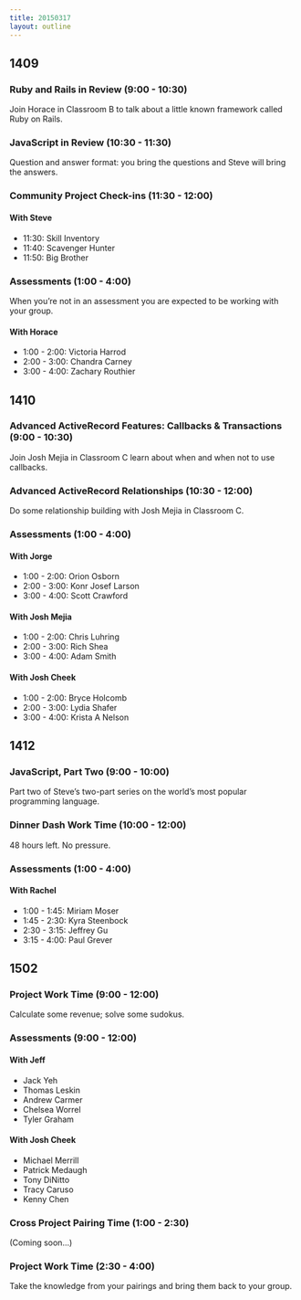 ```yaml
---
title: 20150317
layout: outline
---
```


## 1409

### Ruby and Rails in Review (9:00 - 10:30)

Join Horace in Classroom B to talk about a little known framework called Ruby on Rails.

### JavaScript in Review (10:30 - 11:30)

Question and answer format: you bring the questions and Steve will bring the answers.

### Community Project Check-ins (11:30 - 12:00)

#### With Steve

* 11:30: Skill Inventory
* 11:40: Scavenger Hunter
* 11:50: Big Brother

### Assessments (1:00 - 4:00)

When you’re not in an assessment you are expected to be working with your group.

#### With Horace

* 1:00 - 2:00: Victoria Harrod
* 2:00 - 3:00: Chandra Carney
* 3:00 - 4:00: Zachary Routhier

## 1410

### Advanced ActiveRecord Features: Callbacks & Transactions (9:00 - 10:30)

Join Josh Mejia in Classroom C learn about when and when not to use callbacks.

### Advanced ActiveRecord Relationships (10:30 - 12:00)

Do some relationship building with Josh Mejia in Classroom C.

### Assessments (1:00 - 4:00)

#### With Jorge

* 1:00 - 2:00: Orion Osborn
* 2:00 - 3:00: Konr Josef Larson
* 3:00 - 4:00: Scott Crawford

#### With Josh Mejia

* 1:00 - 2:00: Chris Luhring
* 2:00 - 3:00: Rich Shea
* 3:00 - 4:00: Adam Smith

#### With Josh Cheek

* 1:00 - 2:00: Bryce Holcomb
* 2:00 - 3:00: Lydia Shafer
* 3:00 - 4:00: Krista A Nelson

## 1412

### JavaScript, Part Two (9:00 - 10:00)

Part two of Steve’s two-part series on the world’s most popular programming language.

### Dinner Dash Work Time (10:00 - 12:00)

48 hours left. No pressure.

### Assessments (1:00 - 4:00)

#### With Rachel

* 1:00 - 1:45: Miriam Moser
* 1:45 - 2:30: Kyra Steenbock
* 2:30 - 3:15: Jeffrey Gu
* 3:15 - 4:00: Paul Grever

## 1502

### Project Work Time (9:00 - 12:00)

Calculate some revenue; solve some sudokus.

### Assessments (9:00 - 12:00)

#### With Jeff

* Jack Yeh
* Thomas Leskin
* Andrew Carmer
* Chelsea Worrel
* Tyler Graham

#### With Josh Cheek

* Michael Merrill
* Patrick Medaugh
* Tony DiNitto
* Tracy Caruso
* Kenny Chen

### Cross Project Pairing Time (1:00 - 2:30)

(Coming soon...)

### Project Work Time (2:30 - 4:00)

Take the knowledge from your pairings and bring them back to your group.
